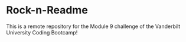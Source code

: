 # Rock-n-Readme
This is a remote repository for the Module 9 challenge of the Vanderbilt University Coding Bootcamp!

